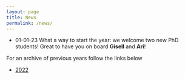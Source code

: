 ```yaml
---
layout: page
title: News  
permalink: /news/
---
```


* 01-01-23 What a way to start the year: we welcome two new PhD students!
Great to have you on board **Gisell** and **Ari**!

For an archive of previous years follow the links below
* [2022](./2022)